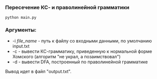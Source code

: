### Пересечение КС- и праволинейной грамматики

```
python main.py 
```

### Аргументы:
- -i *file_name* - путь к файлу со входными данными, по умолчанию input.txt
- -с - вывести КС-грамматику, приведенную к нормальной форме Хомского (алгоритм "не украл, а позаимствовал")
- -d - вывести DFA, построенный по праволинейной грамматике

Вывод идет в файл "output.txt".